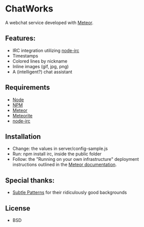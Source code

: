 # ChatWorks
A webchat service developed with [Meteor](http://meteor.com).

## Features:
* IRC integration utilizing [node-irc](http://github.com/martynsmith/node-irc)
* Timestamps
* Colored lines by nickname
* Inline images (gif, jpg, png)
* A (intelligent?) chat assistant

## Requirements
* [Node](https://github.com/joyent/node)
* [NPM](https://github.com/isaacs/npm)
* [Meteor](https://github.com/meteor/meteor)
* [Meteorite](https://github.com/oortcloud/meteorite)
* [node-irc](http://github.com/martynsmith/node-irc)

## Installation
* Change: the values in server/config-sample.js
* Run: npm install irc, inside the public folder
* Follow: the "Running on your own infrastructure" deployment instructions outlined in the [Meteor documentation](http://docs.meteor.com/#deploying).


## Special thanks:
* [Subtle Patterns](http://subtlepatterns.com/) for their ridiculously good backgrounds

## License
* BSD
